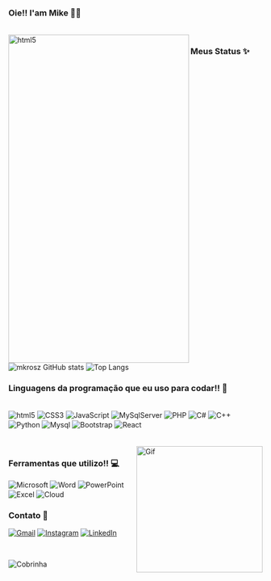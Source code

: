 ### Oie!! I'am Mike 🤙🏻

<div style="display: inline_block"> <br/>
    <img align="left" alt="html5" height="650" width="358"
        src="https://github.com/mkrosz/mkrosz/assets/102179118/2ea73f42-2f91-4805-af2b-6fb9768c7f92">
</div>

### Meus Status ✨

![mkrosz GitHub stats](https://github-readme-stats.vercel.app/api?username=mkrosz&show_icons=true&theme=swift)
![Top Langs](https://github-readme-stats.vercel.app/api/top-langs/?username=mkrosz&layout=donut)

### Linguagens da programação que eu uso para codar!! 👾

<div style="display: inline_block"> <br/>
    <img align="center" alt="html5" src="https://img.shields.io/badge/HTML5-E34F26?style=for-the-badge&logo=html5&logoColor=white" />
    <img align="center" alt="CSS3" src="https://img.shields.io/badge/CSS3-1572B6?style=for-the-badge&logo=css3&logoColor=white" />
    <img align="center" alt="JavaScript" src="https://img.shields.io/badge/JavaScript-F7DF1E?style=for-the-badge&logo=javascript&logoColor=black" />
    <img align="center" alt="MySqlServer" src="https://img.shields.io/badge/Microsoft_SQL_Server-CC2927?style=for-the-badge&logo=microsoft-sql-server&logoColor=white" />
    <img align="center" alt="PHP" src="https://img.shields.io/badge/PHP-777BB4?style=for-the-badge&logo=php&logoColor=white" />
    <img align="center" alt="C#" src="https://img.shields.io/badge/C%23-239120?style=for-the-badge&logo=c-sharp&logoColor=white" />
    <img align="center" alt="C++" src="https://img.shields.io/badge/C%2B%2B-00599C?style=for-the-badge&logo=c%2B%2B&logoColor=white" />
    <img align="center" alt="Python" src="https://img.shields.io/badge/Python-3776AB?style=for-the-badge&logo=python&logoColor=white" />
    <img align="center" alt="Mysql" src="https://img.shields.io/badge/MySQL-00000F?style=for-the-badge&logo=mysql&logoColor=white" />
    <img align="center" alt="Bootstrap" src="https://img.shields.io/badge/Bootstrap-563D7C?style=for-the-badge&logo=bootstrap&logoColor=white" />
    <img align="center" alt="React" src="https://img.shields.io/badge/React-20232A?style=for-the-badge&logo=react&logoColor=61DAFB" />
</div>

<div style="display: inline_block"></br></br>
     <img class="gif" align="right" alt="Gif" height="250" width="250" src="https://github.com/mkrosz/mkrosz/assets/102179118/7fcfe0bd-508c-4363-82b9-78c8d721622c" />
</div>

### Ferramentas que utilizo!! 💻

<div style="display: inline_block">
    <img align="center" alt="Microsoft" src="https://img.shields.io/badge/Microsoft-666666?style=for-the-badge&logo=microsoft&logoColor=white" />
    <img align="center" alt="Word" src="https://img.shields.io/badge/Microsoft_Word-2B579A?style=for-the-badge&logo=microsoft-word&logoColor=white" />
    <img align="center" alt="PowerPoint" src="https://img.shields.io/badge/Microsoft_PowerPoint-B7472A?style=for-the-badge&logo=microsoft-powerpoint&logoColor=white" />
</div>

<div style="display: inline_block">
    <img align="center" alt="Excel" src="https://img.shields.io/badge/Microsoft_Excel-217346?style=for-the-badge&logo=microsoft-excel&logoColor=white" />
    <img align="center" alt="Cloud" src="https://img.shields.io/badge/Google_Cloud-4285F4?style=for-the-badge&logo=google-cloud&logoColor=white" />
</div>

### Contato 📱

[![Gmail](https://img.shields.io/badge/Gmail-D14836?style=for-the-badge&logo=gmail&logoColor=white)](https://mail.google.com/mail/mikrosoft2006@gmail.com)
[![Instagram](https://img.shields.io/badge/Instagram-E4405F?style=for-the-badge&logo=instagram&logoColor=white)](https://www.instagram.com/mike.rosz/)
[![LinkedIn](https://img.shields.io/badge/LinkedIn-0077B5?style=for-the-badge&logo=linkedin&logoColor=white)](https://www.linkedin.com/in/mike-franguelli-137513248/)

</br>

![Cobrinha](https://github.com/mkrosz/mkrosz/bloob/output/github-contribution-grid-snake.svg)

